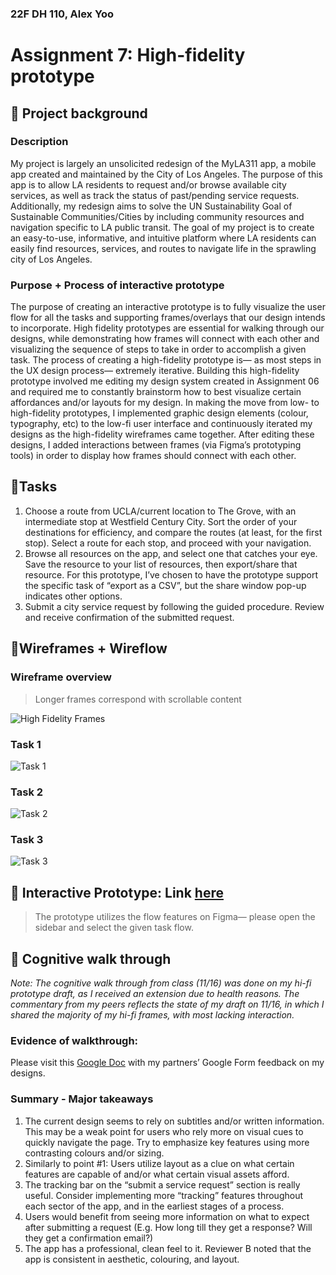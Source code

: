 ### 22F DH 110, Alex Yoo
# Assignment 7: High-fidelity prototype

## 🔹 Project background

### Description

My project is largely an unsolicited redesign of the MyLA311 app, a mobile app created and maintained by the City of Los Angeles. The purpose of this app is to allow LA residents to request and/or browse available city services, as well as track the status of past/pending service requests. Additionally, my redesign aims to solve the UN Sustainability Goal of Sustainable Communities/Cities by including community resources and navigation specific to LA public transit. The goal of my project is to create an easy-to-use, informative, and intuitive platform where LA residents can easily find resources, services, and routes to navigate life in the sprawling city of Los Angeles. 

### Purpose + Process of interactive prototype

The purpose of creating an interactive prototype is to fully visualize the user flow for all the tasks and supporting frames/overlays that our design intends to incorporate. High fidelity prototypes are essential for walking through our designs, while demonstrating how frames will connect with each other and visualizing the sequence of steps to take in order to accomplish a given task. The process of creating a high-fidelity prototype is— as most steps in the UX design process— extremely iterative. Building this high-fidelity prototype involved me editing my design system created in Assignment 06 and required me to constantly brainstorm how to best visualize certain affordances and/or layouts for my design. In making the move from low- to high-fidelity prototypes, I implemented graphic design elements (colour, typography, etc) to the low-fi user interface and continuously iterated my designs as the high-fidelity wireframes came together. After editing these designs, I added interactions between frames (via Figma’s prototyping tools) in order to display how frames should connect with each other.

## 🔹**Tasks**

1. Choose a route from UCLA/current location to The Grove, with an intermediate stop at Westfield Century City. Sort the order of your destinations for efficiency, and compare the routes (at least, for the first stop). Select a route for each stop, and proceed with your navigation.
2. Browse all resources on the app, and select one that catches your eye. Save the resource to your list of resources, then export/share that resource. For this prototype, I’ve chosen to have the prototype support the specific task of “export as a CSV”, but the share window pop-up indicates other options. 
3. Submit a city service request by following the guided procedure. Review and receive confirmation of the submitted request. 

## 🔹Wireframes + Wireflow

### Wireframe overview 
> Longer frames correspond with scrollable content

![High Fidelity Frames](https://user-images.githubusercontent.com/101301281/202692653-8a5afb5c-1ad0-4e18-b46c-a7ca43e76e51.png)

### Task 1
![Task 1](https://user-images.githubusercontent.com/101301281/202691767-5fb1e801-523a-4bee-a902-4e93a8501cb9.png)

### Task 2
![Task 2](https://user-images.githubusercontent.com/101301281/202691797-be8f753f-95f3-4db6-9cb9-ac09a77f238f.png)

### Task 3
![Task 3](https://user-images.githubusercontent.com/101301281/202691814-91834ffd-a553-4563-abef-9622b88d1a33.png)

## 🔹 Interactive Prototype: Link [here](https://www.figma.com/proto/tKZZgP8erT8ucS9jFNoi9a/22F-DH-110-(Master-Copy)?page-id=196%3A528&node-id=305%3A488&viewport=177%2C1629%2C0.4&scaling=scale-down&starting-point-node-id=305%3A488&show-proto-sidebar=1)
> The prototype utilizes the flow features on Figma— please open the sidebar and select the given task flow. 

## 🔹 Cognitive walk through

*Note: The cognitive walk through from class (11/16) was done on my hi-fi prototype draft, as I received an extension due to health reasons. The commentary from my peers reflects the state of my draft on 11/16, in which I shared the majority of my hi-fi frames, with most lacking interaction.*

### Evidence of walkthrough:

Please visit this [Google Doc](https://docs.google.com/document/d/1BjTScrS-OgvEXPq3CxHwnBneATIuitBvhHyCjlBSwxU/edit?usp=sharing) with my partners’ Google Form feedback on my designs. 

### Summary - Major takeaways

1. The current design seems to rely on subtitles and/or written information. This may be a weak point for users who rely more on visual cues to quickly navigate the page. Try to emphasize key features using more contrasting colours and/or sizing. 
2. Similarly to point #1: Users utilize layout as a clue on what certain features are capable of and/or what certain visual assets afford. 
3. The tracking bar on the “submit a service request” section is really useful. Consider implementing more “tracking” features throughout each sector of the app, and in the earliest stages of a process. 
4. Users would benefit from seeing more information on what to expect after submitting a request (E.g. How long till they get a response? Will they get a confirmation email?) 
5. The app has a professional, clean feel to it. Reviewer B noted that the app is consistent in aesthetic, colouring, and layout.

